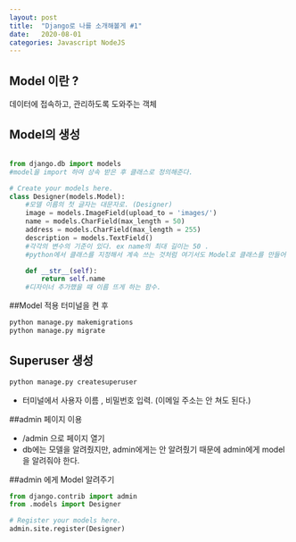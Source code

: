 ```yaml
---
layout: post
title:  "Django로 나를 소개해볼게 #1"
date:   2020-08-01
categories: Javascript NodeJS
--- 
```

 
## Model 이란 ? 

데이터에 접속하고, 관리하도록 도와주는 객체 

## Model의 생성 

```python

from django.db import models
#model을 import 하여 상속 받은 후 클래스로 정의해준다. 

# Create your models here.
class Designer(models.Model): 
    #모델 이름의 첫 글자는 대문자로. (Designer)
    image = models.ImageField(upload_to = 'images/')
    name = models.CharField(max_length = 50)
    address = models.CharField(max_length = 255)
    description = models.TextField()
    #각각의 변수의 기준이 있다. ex name의 최대 길이는 50 . 
    #python에서 클래스를 지정해서 계속 쓰는 것처럼 여기서도 Model로 클래스를 만들어 이로 객체를 만들고, 객체를 이용하여 db에 접근, db를 보다 편하게 이용한다. 

    def __str__(self): 
        return self.name
    #디자이너 추가했을 때 이름 뜨게 하는 함수. 
```

##Model 적용 
 터미널을 켠 후 
 
 ``` bash
 python manage.py makemigrations
 python manage.py migrate 
 ```
 
 ## Superuser 생성 
 ``` bash
 python manage.py createsuperuser
 ```
 * 터미널에서 사용자 이름 , 비밀번호 입력. (이메일 주소는 안 쳐도 된다.) 
 
 ##admin 페이지 이용 
 * /admin 으로 페이지 열기 
 * db에는 모델을 알려줬지만, admin에게는 안 알려줬기 때문에 admin에게 model을 알려줘야 한다. 
 
 ##admin 에게 Model 알려주기 
 
 ``` python 
from django.contrib import admin
from .models import Designer

# Register your models here.
admin.site.register(Designer)
```
 
 
